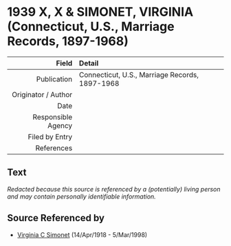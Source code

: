 ﻿---
layout: page
permalink: /sources/s92574284
---

# 1939 X, X & SIMONET, VIRGINIA (Connecticut, U.S., Marriage Records, 1897-1968)

Field | Detail
---:|:---
Publication | Connecticut, U.S., Marriage Records, 1897-1968
Originator / Author | 
Date | 
Responsible Agency | 
Filed by Entry | 
References | 

## Text

_Redacted because this source is referenced by a (potentially) living person and may contain personally identifiable information._

## Source Referenced by

* [Virginia C Simonet](../people/@33863084@-virginia-c-simonet-b1918-4-14-d1998-3-5.md) (14/Apr/1918 - 5/Mar/1998)
